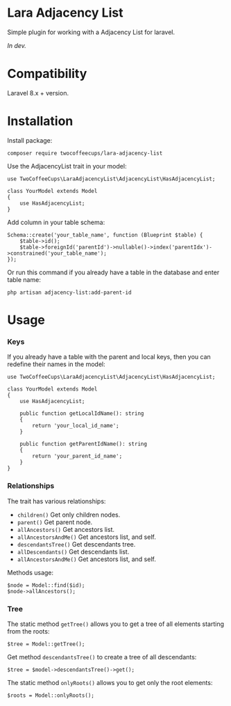 # Lara Adjacency List

<p>Simple plugin for working with a Adjacency List for laravel.</p>

*In dev.* 


# Compatibility

<p>Laravel 8.x + version.</p>

# Installation

<p>Install package:</p>

```
composer require twocoffeecups/lara-adjacency-list
```

<p>Use the AdjacencyList trait in your model:</p>

```
use TwoCoffeeCups\LaraAdjacencyList\AdjacencyList\HasAdjacencyList;

class YourModel extends Model
{
    use HasAdjacencyList;
}
```

<p>Add column in your table schema:</p>

```
Schema::create('your_table_name', function (Blueprint $table) {
    $table->id();
    $table->foreignId('parentId')->nullable()->index('parentIdx')->constrained('your_table_name');
});    
```

<p>Or run this command if you already have a table in the database and enter table name:</p>

```
php artisan adjacency-list:add-parent-id
```

# Usage

### Keys
<p>If you already have a table with the parent and local keys, then you can redefine their names in the model:</p>

```
use TwoCoffeeCups\LaraAdjacencyList\AdjacencyList\HasAdjacencyList;

class YourModel extends Model
{
    use HasAdjacencyList;
    
    public function getLocalIdName(): string
    {
        return 'your_local_id_name';
    }
    
    public function getParentIdName(): string
    {
        return 'your_parent_id_name';
    }
}
```

### Relationships
<p>The trait has various relationships:</p>

- ```children()``` Get only children nodes.
- ```parent()``` Get parent node.
- ```allAncestors()``` Get ancestors list.
- ```allAncestorsAndMe()``` Get ancestors list, and self.
- ```descendantsTree()``` Get descendants tree.
- ```allDescendants()``` Get descendants list.
- ```allAncestorsAndMe()``` Get ancestors list, and self.

<p>Methods usage:</p>

```
$node = Model::find($id);
$node->allAncestors();
```  

### Tree

<p>The static method <code>getTree()</code> allows you to get a tree of all elements starting from the roots:</p> 

```
$tree = Model::getTree();
```

<p>Get method <code>descendantsTree()</code> to create a tree of all descendants:</p>

```
$tree = $model->descendantsTree()->get();
```

<p>The static method <code>onlyRoots()</code> allows you to get only the root elements:</p>

```angular2html
$roots = Model::onlyRoots();
```



